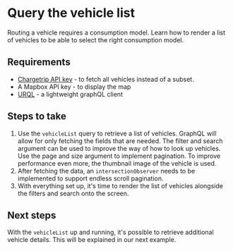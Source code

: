 # Query the vehicle list

Routing a vehicle requires a consumption model. Learn how to render a list of vehicles to be able to select the right consumption model.

## Requirements

- [Chargetrip API key](https://account.chargetrip.com) - to fetch all vehicles instead of a subset.
- A Mapbox API key - to display the map
- [URQL](https://formidable.com/open-source/urql/) - a lightweight graphQL client

## Steps to take

1. Use the `vehicleList` query to retrieve a list of vehicles. GraphQL will allow for only fetching the fields that are needed. The filter and search argument can be used to improve the way of how to look up vehicles. Use the page and size argument to implement pagination. To improve performance even more, the thumbnail image of the vehicle is used.
2. After fetching the data, an `intersectionObserver` needs to be implemented to support endless scroll pagination.
3. With everything set up, it's time to render the list of vehicles alongside the filters and search onto the screen.

## Next steps

With the `vehicleList` up and running, it's possible to retrieve additional vehicle details. This will be explained in our next example.
